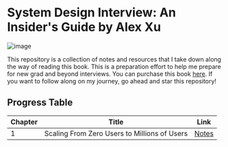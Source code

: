 # System Design Interview: An Insider's Guide by Alex Xu

![image](https://user-images.githubusercontent.com/63386979/173248260-f2aed2f2-ee3e-4c4d-8347-e92f6f50ce28.png)

This repository is a collection of notes and resources that I take down along the way of reading this book. This is a preparation effort to help me prepare for new grad and beyond interviews. You can purchase this book [here](https://www.amazon.com/System-Design-Interview-insiders-Second/dp/B08CMF2CQF). If you want to follow along on my journey, go ahead and star this repository!

## Progress Table
| Chapter | Title | Link |
| ----------- | ----------- | --------- |
| 1      | Scaling From Zero Users to Millions of Users | [Notes]() | 
